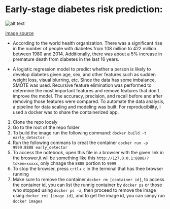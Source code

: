 # Early-stage diabetes risk prediction:

![alt text](https://live.staticflickr.com/2919/14366209098_75ab52907c.jpg)

[image source](https://live.staticflickr.com/2919/14366209098_75ab52907c.jpg)

- According to the world health organization. There was a significant rise in the number of people with diabetes from 108 million to 422 million between 1980 and 2014. Additionally, there was about a 5% increase in premature death from diabetes in the last 16 years.

- A logistic regression model to predict whether a person is likely to develop diabetes given age, sex, and other features such as sudden weight loss, visual blurring, etc. Since the data has some imbalance, SMOTE was used.  Recursive feature elimination was performed to determine the most important features and remove features that don't improve the model. The accuracy, precision, and recall before and after removing those features were compared. To automate the data analysis, a pipeline for data scaling and modeling was built. For reproducibility, I used a docker was to share the containerized app.

1. Clone the repo localy
2. Go to the root of the repo folder
3. To build the image run the following command:
`docker build -t early_detector .`
4. Run the following commans to creat the container
`docker run -p 9999:8888 early_detector`
5. To access the notebook, open this file in a browser with the given link in the broswer,it wll be something like this
`http://127.0.0.1:8888/?token=xxxxx`, only chnage the `8888` portion to `9999` 
6. To stop the browser, press `crtl`+ `c` in the terminal that has thee browser running
7. Make sure to remove the container `docker rm [container id]`, to access the container id, you can list the runnig container by `docker ps` or those who stopped using `docker ps -a`, then proceed to remove the image using `docker rmi [image id]`, and to get the image id, you can simpy run `docker images`
